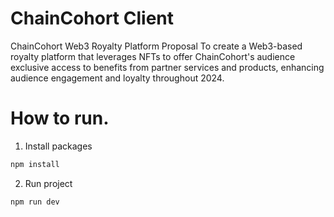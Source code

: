 # ChainCohort Client

ChainCohort Web3 Royalty Platform Proposal
To create a Web3-based royalty platform that leverages NFTs to offer ChainCohort's audience exclusive access to benefits from partner services and products, enhancing audience engagement and loyalty throughout 2024.

# How to run.

1. Install packages

```bash
npm install
```

2. Run project

```bash
npm run dev
```